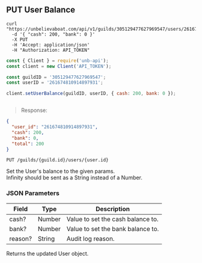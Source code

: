 ## PUT User Balance

```shell
curl "https://unbelievaboat.com/api/v1/guilds/305129477627969547/users/261674810914897931"
  -d '{ "cash": 200, "bank": 0 }'
  -X PUT
  -H 'Accept: application/json'
  -H "Authorization: API_TOKEN"
```

```javascript
const { Client } = require('unb-api');
const client = new Client('API_TOKEN');

const guildID = '305129477627969547';
const userID = '261674810914897931';

client.setUserBalance(guildID, userID, { cash: 200, bank: 0 });
```

```python

```

> Response:

```json
{ 
  "user_id": "261674810914897931", 
  "cash": 200, 
  "bank": 0, 
  "total": 200 
}
```

`PUT /guilds/{guild.id}/users/{user.id}`

Set the User's balance to the given params.  
Infinity should be sent as a String instead of a Number.

### JSON Parameters

Field | Type | Description
--------- | ------- | -----------
cash?       | Number    | Value to set the cash balance to.
bank?       | Number    | Value to set the bank balance to.
reason?     | String    | Audit log reason.


Returns the updated User object. 
